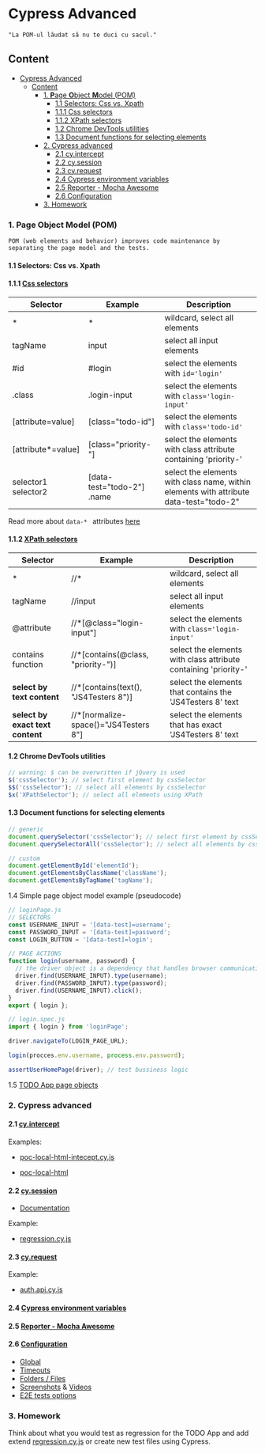 # Cypress Advanced

```text
"La POM-ul lăudat să nu te duci cu sacul."
```

## Content

- [Cypress Advanced](#cypress-advanced)
  - [Content](#content)
    - [1. **P**age **O**bject **M**odel (POM)](#1-page-object-model-pom)
      - [1.1 Selectors: Css vs. Xpath](#11-selectors-css-vs-xpath)
      - [1.1.1 Css selectors](#111-css-selectors)
      - [1.1.2 XPath selectors](#112-xpath-selectors)
      - [1.2 Chrome DevTools utilities](#12-chrome-devtools-utilities)
      - [1.3 Document functions for selecting elements](#13-document-functions-for-selecting-elements)
    - [2. Cypress advanced](#2-cypress-advanced)
      - [2.1 cy.intercept](#21-cyintercept)
      - [2.2 cy.session](#22-cysession)
      - [2.3 cy.request](#23-cyrequest)
      - [2.4 Cypress environment variables](#24-cypress-environment-variables)
      - [2.5 Reporter - Mocha Awesome](#25-reporter---mocha-awesome)
      - [2.6 Configuration](#26-configuration)
    - [3. Homework](#3-homework)

### 1. **P**age **O**bject **M**odel (POM)

`POM (web elements and behavior) improves code maintenance by separating the page model and the tests.`

#### 1.1 Selectors: Css vs. Xpath

#### 1.1.1 [Css selectors](https://www.w3schools.com/cssref/css_selectors.php)

| Selector            | Example                    | Description                                                                            |
| ------------------- | -------------------------- | -------------------------------------------------------------------------------------- |
| \*                  | \*                         | wildcard, select all elements                                                          |
| tagName             | input                      | select all input elements                                                              |
| #id                 | #login                     | select the elements with `id='login'`                                                  |
| .class              | .login-input               | select the elements with `class='login-input'`                                         |
| [attribute=value]   | [class="todo-id"]          | select the elements with `class='todo-id'`                                             |
| [attribute*=value]  | [class="priority-"]        | select the elements with class attribute containing 'priority-'                        |
| selector1 selector2 | [data-test="todo-2"] .name | select the elements with class name, within elements with attribute data-test="todo-2" |

Read more about `data-* ` attributes [here](https://developer.mozilla.org/en-US/docs/Learn_web_development/Howto/Solve_HTML_problems/Use_data_attributes)

#### 1.1.2 [XPath selectors](https://www.w3schools.com/xml/xpath_syntax.asp)

| Selector                         | Example                                | Description                                                     |
| -------------------------------- | -------------------------------------- | --------------------------------------------------------------- |
| \*                               | //\*                                   | wildcard, select all elements                                   |
| tagName                          | //input                                | select all input elements                                       |
| @attribute                       | //\*[@class="login-input"]             | select the elements with `class='login-input'`                  |
| contains function                | //\*[contains(@class, "priority-")]    | select the elements with class attribute containing 'priority-' |
| **select by text content**       | //\*[contains(text(), "JS4Testers 8")] | select the elements that contains the 'JS4Testers 8' text       |
| **select by exact text content** | //\*[normalize-space()="JS4Testers 8"] | select the elements that has exact 'JS4Testers 8' text          |

#### 1.2 Chrome DevTools utilities

```javascript
// warning: $ can be overwritten if jQuery is used
$('cssSelector'); // select first element by cssSelector
$$('cssSelector'); // select all elements by cssSelector
$x('XPathSelector'); // select all elements using XPath
```

#### 1.3 Document functions for selecting elements

```javascript
// generic
document.querySelector('cssSelector'); // select first element by cssSelector
document.querySelectorAll('cssSelector'); // select all elements by cssSelector

// custom
document.getElementById('elementId');
document.getElementsByClassName('className');
document.getElementsByTagName('tagName');
```

1.4 Simple page object model example (pseudocode)

```javascript
// loginPage.js
// SELECTORS
const USERNAME_INPUT = '[data-test]=username';
const PASSWORD_INPUT = '[data-test]=password';
const LOGIN_BUTTON = '[data-test]=login';

// PAGE ACTIONS
function login(username, password) {
  // the driver object is a dependency that handles browser communication
  driver.find(USERNAME_INPUT).type(username);
  driver.find(PASSWORD_INPUT).type(password);
  driver.find(USERNAME_INPUT).click();
}
export { login };

// login.spec.js
import { login } from 'loginPage';

driver.navigateTo(LOGIN_PAGE_URL);

login(procces.env.username, process.env.password);

assertUserHomePage(driver); // test bussiness logic
```

1.5 [TODO App page objects](https://github.com/danrusu/node-js-todo-app/tree/master/cypress/support/pages)

### 2. Cypress advanced

#### 2.1 [cy.intercept](https://docs.cypress.io/api/commands/intercept)

Examples:

- [poc-local-html-intecept.cy.js](https://github.com/danrusu/node-js-todo-app/blob/master/cypress/e2e/poc-local-html-intecept.cy.js)

- [poc-local-html](https://github.com/danrusu/node-js-todo-app/blob/master/cypress/e2e/poc-local-html.cy.js)

#### 2.2 [cy.session](https://docs.cypress.io/api/commands/session)

- [Documentation](https://docs.cypress.io/api/cypress-api/session)

Example:

- [regression.cy.js](https://github.com/danrusu/node-js-todo-app/blob/master/cypress/e2e/regression.cy.js)

#### 2.3 [cy.request](https://docs.cypress.io/api/commands/request)

Example:

- [auth.api.cy.js](https://github.com/danrusu/node-js-todo-app/blob/master/cypress/e2e/auth.api.cy.js)

#### 2.4 [Cypress environment variables](https://docs.cypress.io/app/references/environment-variables)

#### 2.5 [Reporter - Mocha Awesome](https://github.com/LironEr/cypress-mochawesome-reporter)

#### 2.6 [Configuration](https://docs.cypress.io/app/references/configuration)

- [Global](https://docs.cypress.io/app/references/configuration)
- [Timeouts](https://docs.cypress.io/app/references/configuration#Timeouts)
- [Folders / Files](https://docs.cypress.io/app/references/configuration#Folders--Files)
- [Screenshots](https://docs.cypress.io/app/references/configuration#Screenshots) & [Videos](https://docs.cypress.io/app/references/configuration#Videos)
- [E2E tests options](https://docs.cypress.io/app/references/configuration#e2e)

### 3. Homework

Think about what you would test as regression for the TODO App and add extend [regression.cy.js](https://github.com/danrusu/node-js-todo-app/blob/master/cypress/e2e/regression.cy.js) or create new test files using Cypress.
